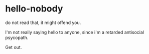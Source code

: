 # hello-nobody
do not read that, it might offend you.

I'm not really saying hello to anyone, since i'm a retarded antisocial psycopath.


Get out.
